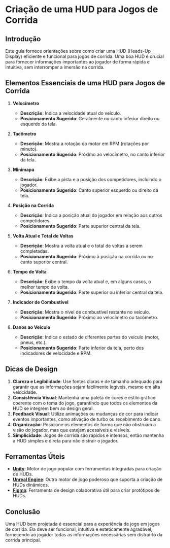 # Criação de uma HUD para Jogos de Corrida

## Introdução

Este guia fornece orientações sobre como criar uma HUD (Heads-Up Display) eficiente e funcional para jogos de corrida. Uma boa HUD é crucial para fornecer informações importantes ao jogador de forma rápida e intuitiva, sem interromper a imersão na corrida.

## Elementos Essenciais de uma HUD para Jogos de Corrida

1. **Velocímetro**
   - **Descrição**: Indica a velocidade atual do veículo.
   - **Posicionamento Sugerido**: Geralmente no canto inferior direito ou esquerdo da tela.

2. **Tacômetro**
   - **Descrição**: Mostra a rotação do motor em RPM (rotações por minuto).
   - **Posicionamento Sugerido**: Próximo ao velocímetro, no canto inferior da tela.

3. **Minimapa**
   - **Descrição**: Exibe a pista e a posição dos competidores, incluindo o jogador.
   - **Posicionamento Sugerido**: Canto superior esquerdo ou direito da tela.

4. **Posição na Corrida**
   - **Descrição**: Indica a posição atual do jogador em relação aos outros competidores.
   - **Posicionamento Sugerido**: Parte superior central da tela.

5. **Volta Atual e Total de Voltas**
   - **Descrição**: Mostra a volta atual e o total de voltas a serem completadas.
   - **Posicionamento Sugerido**: Próximo à posição na corrida ou no canto superior central.

6. **Tempo de Volta**
   - **Descrição**: Exibe o tempo da volta atual e, em alguns casos, o melhor tempo de volta.
   - **Posicionamento Sugerido**: Parte superior ou inferior central da tela.

7. **Indicador de Combustível**
   - **Descrição**: Mostra o nível de combustível restante no veículo.
   - **Posicionamento Sugerido**: Próximo ao velocímetro ou tacômetro.

8. **Danos ao Veículo**
   - **Descrição**: Indica o estado de diferentes partes do veículo (motor, pneus, etc.).
   - **Posicionamento Sugerido**: Parte inferior da tela, perto dos indicadores de velocidade e RPM.

## Dicas de Design

1. **Clareza e Legibilidade**: Use fontes claras e de tamanho adequado para garantir que as informações sejam facilmente legíveis, mesmo em alta velocidade.
2. **Consistência Visual**: Mantenha uma paleta de cores e estilo gráfico coerente com o tema do jogo, garantindo que todos os elementos da HUD se integrem bem ao design geral.
3. **Feedback Visual**: Utilize animações ou mudanças de cor para indicar eventos importantes, como ativação de turbo ou recebimento de dano.
4. **Organização**: Posicione os elementos de forma que não obstruam a visão do jogador, mas que estejam acessíveis e visíveis.
5. **Simplicidade**: Jogos de corrida são rápidos e intensos, então mantenha a HUD simples e direta para não distrair o jogador.

## Ferramentas Úteis

- **[Unity](https://unity.com/)**: Motor de jogo popular com ferramentas integradas para criação de HUDs.
- **[Unreal Engine](https://www.unrealengine.com/)**: Outro motor de jogo poderoso que suporta a criação de HUDs dinâmicos.
- **[Figma](https://www.figma.com/)**: Ferramenta de design colaborativa útil para criar protótipos de HUDs.

## Conclusão

Uma HUD bem projetada é essencial para a experiência de jogo em jogos de corrida. Ela deve ser funcional, intuitiva e esteticamente agradável, fornecendo ao jogador todas as informações necessárias sem distraí-lo da corrida principal.